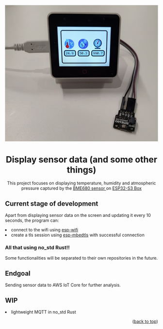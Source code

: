 <a name="readme-top"></a>

<br />
<div align="center">
  <a href="https://github.com/sambenko/display-sensor-data">
    <img src="images/display_sensor_data.jpg" alt="Sensor data displayed" width="556.35" height="449.36">
  </a>

<h1 align="center">Display sensor data (and some other things)</h1>

  <p align="center">
    This project focuses on displaying temperature, humidity and atmospheric pressure captured by the <a href="https://shop.pimoroni.com/products/bme680-breakout?variant=12491552129107"> BME680 sensor </a> on <a href="https://github.com/espressif/esp-box/"> ESP32-S3 Box </a>
  </p>
</div>

## Current stage of development

Apart from displaying sensor data on the screen and updating it every 10 seconds, the program can:
  <li> connect to the wifi using <a href="https://github.com/esp-rs/esp-wifi">esp-wifi</a></li>
  <li>create a tls session using <a href="https://github.com/esp-rs/esp-mbedtls">esp-mbedtls</a> with successful connection</li>
  
<h3> All that using no_std Rust!! </h3>
  
Some functionalities will be separated to their own repositories in the future.

## Endgoal

Sending sensor data to AWS IoT Core for further analysis.

## WIP

<li>lightweight MQTT in no_std Rust</li>


<p align="right">(<a href="#readme-top">back to top</a>)</p>


